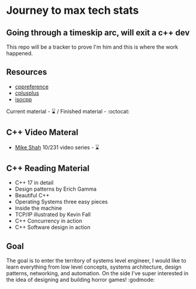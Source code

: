 # Journey to max tech stats

## Going through a timeskip arc, will exit a c++ dev

This repo will be a tracker to prove I'm him and this is where the work happened.


## Resources
* [cppreference](www.cppreference.com)
* [cplusplus](www.cplusplus.com)
* [isocpp](www.isocpp.org)

Current material - :hourglass: / Finished material - :octocat:
## C++ Video Materal
* [Mike Shah](https://www.youtube.com/watch?v=LGOgNqkRMs0&list=PLvv0ScY6vfd8j-tlhYVPYgiIyXduu6m-L) 10/231 video series - :hourglass:

## C++ Reading Material 
* C++ 17 in detail
* Design patterns by Erich Gamma
* Beautiful C++
* Operating Systems three easy pieces
* Inside the machine
* TCP/IP illustrated by Kevin Fall
* C++ Concurrency in action
* C++ Software design in action

## Goal
The goal is to enter the territory of systems level engineer, I would like to learn everything from low level concepts,
systems architecture, design patterns, networking, and automation. On the side I've super interested in the idea of 
designing and building horror games! :godmode:
